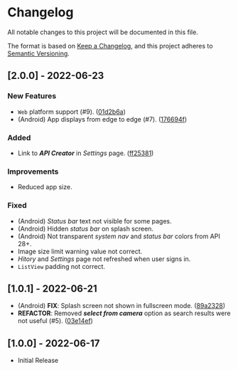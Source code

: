 # Changelog

All notable changes to this project will be documented in this file.

The format is based on [Keep a Changelog](https://keepachangelog.com/en/1.0.0/),
and this project adheres to [Semantic Versioning](https://semver.org/spec/v2.0.0.html).

## [2.0.0] - 2022-06-23

### New Features

- `Web` platform support (#9). ([01d2b6a](https://github.com/OutdatedGuy/Whats-That-Anime/commit/01d2b6a9cc95494349af942f76d65d78df69ab4d))
- (Android) App displays from edge to edge (#7). ([176694f](https://github.com/OutdatedGuy/Whats-That-Anime/commit/176694fd6e883814dd53df545b7048761229f40b))

### Added

- Link to **_API Creator_** in _Settings_ page. ([ff25381](https://github.com/OutdatedGuy/Whats-That-Anime/commit/ff25381ed8192f2a63d72cab0bd2c2f9d175cb51))

### Improvements

- Reduced app size.

### Fixed

- (Android) _Status bar_ text not visible for some pages.
- (Android) Hidden _status bar_ on splash screen.
- (Android) Not transparent _system nav_ and _status bar_ colors from API 28+.
- Image size limit warning value not correct.
- _Hitory_ and _Settings_ page not refreshed when user signs in.
- `ListView` padding not correct.

## [1.0.1] - 2022-06-21

- (Android) **FIX**: Splash screen not shown in fullscreen mode. ([89a2328](https://github.com/OutdatedGuy/Whats-That-Anime/commit/89a2328006801f5a16d6289d98be2b2dd3f0bafa))
- **REFACTOR**: Removed **_select from camera_** option as search results were not useful (#5). ([03e14ef](https://github.com/OutdatedGuy/Whats-That-Anime/commit/03e14ef427c70f9f15d86b5dbbfe1817750b7ca2))

## [1.0.0] - 2022-06-17

- Initial Release

